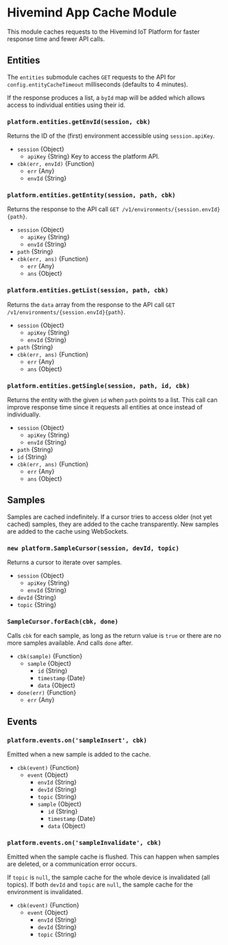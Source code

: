 # Hivemind App Cache Module

This module caches requests to the Hivemind IoT Platform for faster response time and fewer API calls.

## Entities

The `entities` submodule caches `GET` requests to the API for `config.entityCacheTimeout` milliseconds (defaults to 4 minutes).

If the response produces a list, a `byId` map will be added which allows access to individual entities using their id.

### `platform.entities.getEnvId(session, cbk)`

Returns the ID of the (first) environment accessible using `session.apiKey`.

* `session` {Object}
  * `apiKey` {String} Key to access the platform API.
* `cbk(err, envId)` {Function}
  * `err` {Any}
  * `envId` {String}

### `platform.entities.getEntity(session, path, cbk)`

Returns the response to the API call `GET /v1/environments/{session.envId}{path}`.

* `session` {Object}
  * `apiKey` {String}
  * `envId` {String}
* `path` {String}
* `cbk(err, ans)` {Function}
  * `err` {Any}
  * `ans` {Object}

### `platform.entities.getList(session, path, cbk)`

Returns the `data` array from the response to the API call `GET /v1/environments/{session.envId}{path}`.

* `session` {Object}
  * `apiKey` {String}
  * `envId` {String}
* `path` {String}
* `cbk(err, ans)` {Function}
  * `err` {Any}
  * `ans` {Object}

### `platform.entities.getSingle(session, path, id, cbk)`

Returns the entity with the given `id` when `path` points to a list. This call can improve response time since it requests all entities at once instead of individually.

* `session` {Object}
  * `apiKey` {String}
  * `envId` {String}
* `path` {String}
* `id` {String}
* `cbk(err, ans)` {Function}
  * `err` {Any}
  * `ans` {Object}

## Samples

Samples are cached indefinitely. If a cursor tries to access older (not yet cached) samples, they are added to the cache transparently. New samples are added to the cache using WebSockets.

### `new platform.SampleCursor(session, devId, topic)`

Returns a cursor to iterate over samples.

* `session` {Object}
  * `apiKey` {String}
  * `envId` {String}
* `devId` {String}
* `topic` {String}

### `SampleCursor.forEach(cbk, done)`

Calls `cbk` for each sample, as long as the return value is `true` or there are no more samples available. And calls `done` after.

* `cbk(sample)` {Function}
  * `sample` {Object}
    * `id` {String}
    * `timestamp` {Date}
    * `data` {Object}
* `done(err)` {Function}
  * `err` {Any}

## Events

### `platform.events.on('sampleInsert', cbk)`

Emitted when a new sample is added to the cache.

* `cbk(event)` {Function}
  * `event` {Object}
    * `envId` {String}
    * `devId` {String}
    * `topic` {String}
    * `sample` {Object}
      * `id` {String}
      * `timestamp` {Date}
      * `data` {Object}

### `platform.events.on('sampleInvalidate', cbk)`

Emitted when the sample cache is flushed. This can happen when samples are deleted, or a communication error occurs.

If `topic` is `null`, the sample cache for the whole device is invalidated (all topics). If both `devId` and `topic` are `null`, the sample cache for the environment is invalidated.


* `cbk(event)` {Function}
  * `event` {Object}
    * `envId` {String}
    * `devId` {String}
    * `topic` {String}
